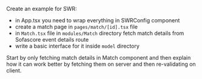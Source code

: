 Create an example for SWR:
- in App.tsx you need to wrap everything in SWRConfig component
- create a match page in `pages/match/[id].tsx` file
- in `Match.tsx` file in `modules/Match` directory fetch match details from Sofascore event details route
- write a basic interface for it inside `model` directory

Start by only fetching match details in Match component and then explain how it can work better by fetching them on server and then re-validating on client.
